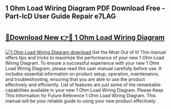 ## 1 Ohm Load Wiring Diagram PDF Download Free - Part-lcD User Guide Repair e7LAG

# <h2><a href="http://dfukm7.blite.top/?on=1+Ohm+Load+Wiring+Diagram">🔗Download New 👉🔴 1 Ohm Load Wiring Diagram</a></h2>

[![1 Ohm Load Wiring Diagram download](https://i.imgur.com/lujVjoI.png)](http://dfukm7.blite.top/?on=1+Ohm+Load+Wiring+Diagram)
Get the Most Out of It! This manual offers tips and tricks to maximize the performance of your new 1 Ohm Load Wiring Diagram. To ensure a successful experience with your new 1 Ohm Load Wiring Diagram, please read this user manual carefully before use. It includes essential information on product setup, operation, maintenance, and troubleshooting, ensuring that you are able to use the product effectively and efficiently. List of features are just some of the remarkable capabilities available in your new 1 Ohm Load Wiring Diagram. Please Keep This Information for Future Reference 1 Ohm Load Wiring Diagram. This manual will be your reliable guide to using your new product effectively.
